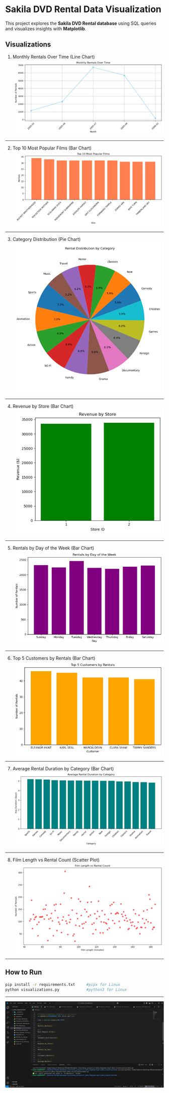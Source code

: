 # Sakila DVD Rental Data Visualization

This project explores the **Sakila DVD Rental database** using SQL queries and visualizes insights with **Matplotlib**.

## Visualizations

1. Monthly Rentals Over Time (Line Chart)
![](https://github.com/Raman7072/datamonk-internship_projects/blob/main/2_Data_Engineering/3_Data_Visualization/screenshots/dv1.png)
---
2. Top 10 Most Popular Films (Bar Chart)
![](https://github.com/Raman7072/datamonk-internship_projects/blob/main/2_Data_Engineering/3_Data_Visualization/screenshots/dv2.png)
---
3. Category Distribution (Pie Chart)
![](https://github.com/Raman7072/datamonk-internship_projects/blob/main/2_Data_Engineering/3_Data_Visualization/screenshots/dv3.png)
---
4. Revenue by Store (Bar Chart)
![](https://github.com/Raman7072/datamonk-internship_projects/blob/main/2_Data_Engineering/3_Data_Visualization/screenshots/dv4.png)
---
5. Rentals by Day of the Week (Bar Chart)
![](https://github.com/Raman7072/datamonk-internship_projects/blob/main/2_Data_Engineering/3_Data_Visualization/screenshots/dv5.png)
---
6. Top 5 Customers by Rentals (Bar Chart)
![](https://github.com/Raman7072/datamonk-internship_projects/blob/main/2_Data_Engineering/3_Data_Visualization/screenshots/dv6.png)
---
7. Average Rental Duration by Category (Bar Chart)
![](https://github.com/Raman7072/datamonk-internship_projects/blob/main/2_Data_Engineering/3_Data_Visualization/screenshots/dv7.png)
---
8. Film Length vs Rental Count (Scatter Plot)
![](https://github.com/Raman7072/datamonk-internship_projects/blob/main/2_Data_Engineering/3_Data_Visualization/screenshots/dv8.png)
---


## How to Run

```bash
pip install -r requirements.txt     #pipx for Linux
python visualizations.py            #python3 for Linux
```
---

![](https://github.com/Raman7072/datamonk-internship_projects/blob/main/2_Data_Engineering/3_Data_Visualization/screenshots/dv0.png)
